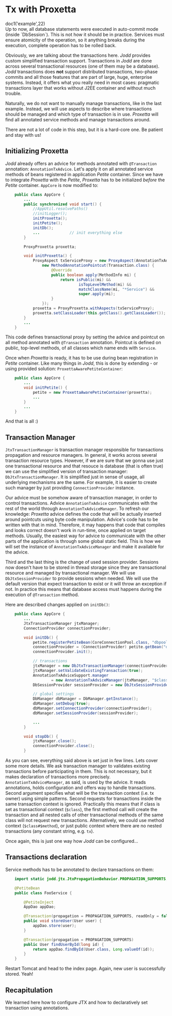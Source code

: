 # Tx with Proxetta

<div class="doc1"><js>doc1('example',22)</js></div>
Up to now, all database statements were executed in auto-commit mode
(inside `DbSession`).
This is not how it should be in practice. Services must ensure atomicity
of the operation, so it anything breaks during the execution, complete
operation has to be rolled back.

Obviously, we are talking about the transactions here. *Jodd* provides
custom simplified transaction support. Transactions in *Jodd* are
done across several transactional resources (one of them may be a
database). *Jodd* transactions does **not** support distributed
transactions, two-phase commits and all those features that are part of
large, huge, enterprise systems. Instead, it offers what you really need
in most cases: pragmatic transactions layer that works without J2EE
container and without much trouble.

Naturally, we do not want to manually manage transactions, like in the last example.
Instead, we will use aspects to describe where transactions should be managed
and which type of transaction is in use. *Proxetta* will find all annotated
service methods and manage transactions around.

There are not a lot of code in this step, but it is a hard-core one.
Be patient and stay with us!

## Initializing Proxetta

*Jodd* already offers an advice for methods annotated with
`@Transaction` annotation: `AnnotationTxAdvice`. Let's apply it on all
annotated service methods of beans registered in application *Petite*
container. Since we have to integrate *Proxetta* with the *Petite*,
*Proxetta* has to be initialized *before* the *Petite* container.
`AppCore` is now modified to:

~~~~~ java
    public class AppCore {
    	...
    	public synchronized void start() {
    		//AppUtil.resolvePaths()
    		//initLogger();
    		initProxetta();
    		initPetite();
    		initDb();
    		...				// init everything else
    	}

    	ProxyProxetta proxetta;

    	void initProxetta() {
    		ProxyAspect txServiceProxy = new ProxyAspect(AnnotationTxAdvice.class,
    			new MethodAnnotationPointcut(Transaction.class) {
    				@Override
    				public boolean apply(MethodInfo mi) {
    					return isPublic(mi) &&
    							isTopLevelMethod(mi) &&
    							matchClassName(mi, "*Service") &&
    							super.apply(mi);
    				}
    			});
    		proxetta = ProxyProxetta.withAspects(txServiceProxy);
            proxetta.setClassLoader(this.getClass().getClassLoader());
    	}
    	...
    }
~~~~~

This code defines transactional proxy by setting the advice and
pointcut on all method annotated with `@Transaction` annotation. Pointcut is
defined on public, top-level methods, of all classes which name
ends with `Service`.

Once when *Proxetta* is ready, it has to be use during bean registration
in *Petite* container. Like many things in *Jodd*, this is done by
extending - or using provided solution: `ProxettaAwarePetiteContainer`\:

~~~~~ java
    public class AppCore {
    	...
    	void initPetite() {
    		petite = new ProxettaAwarePetiteContainer(proxetta);
    		...
    	}
    	...
    }
~~~~~

And that is all :)

## Transaction Manager

`JtxTransactionManager` is transaction manager responsible for
transactions propagation and resource managers. In general, it works
across several transaction resource types. However, if we are sure that
we gonna use just one transactional resource and that resouce is database
(that is often true) we can use the simplified version of transaction
manager: `DbJtxTransactionManager`. It is simplified just in sense of
usage, all underlying mechanisms are the same. For example, it is easier
to create such manager by just providing `ConnectionProvider` instance.

Our advice must be somehow aware of transaction manager, in order to
control transactions. Advice `AnnotationTxAdvice` communicates
with the rest of the world through `AnnotationTxAdviceManager`. To
refresh our knowledge: *Proxetta* advice defines the code that will be
actually inserted around pointcuts using byte code manipulation.
Advice's code has to be written with that in mind. Therefore, it may
happens that code that compiles and looks correct doesn't work in
run-time, once applied on target methods. Usually, the easiest way for
advice to communicate with the other parts of the application is through
some global static field. This is how we will set the instance of
`AnnotationTxAdviceManager` and make it available for the advice.

Third and the last thing is the change of used session provider.
Sessions now doesn't have to be stored in thread storage since they are
transactional resource and managed by transactional manager. We will
use `DbJtxSessionProvider` to provide sessions when needed. We will use
the default version that expect transaction to exist or it will throw an
exception if not. In practice this means that database access must
happens during the execution of `@Transaction` method.

Here are described changes applied on `initDb()`:

~~~~~ java
    public class AppCore {
    	...
    	JtxTransactionManager jtxManager;
    	ConnectionProvider connectionProvider;

    	void initDb() {
    		petite.registerPetiteBean(CoreConnectionPool.class, "dbpool", null, null, false);
    		connectionProvider = (ConnectionProvider) petite.getBean("dbpool");
    		connectionProvider.init();

    		// transactions
    		jtxManager = new DbJtxTransactionManager(connectionProvider);
    		jtxManager.setValidateExistingTransaction(true);
    		AnnotationTxAdviceSupport.manager
                    = new AnnotationTxAdviceManager(jtxManager, "$class");
    		DbSessionProvider sessionProvider = new DbJtxSessionProvider(jtxManager);

    		// global settings
            DbManager dbManager = DbManager.getInstance();
            dbManager.setDebug(true);
            dbManager.setConnectionProvider(connectionProvider);
            dbManager.setSessionProvider(sessionProvider);

    		...
    	}

    	void stopDb() {
    		jtxManager.close();
    		connectionProvider.close();
    	}
~~~~~

As you can see, everything said above is set just in few lines. Lets cover
some more details. We ask transaction manager to validates
existing transactions before participating in them. This is not
necessary, but it makes declaration of transactions more precisely.
`AnnotationTxAdviceManager`, as said, is used by the advice. It reads
annotations, holds configuration and offers way to handle transactions.
Second argument specifies what will be the transaction context (i.e.
tx owner) using simple patterns. Second requests for transactions inside
the same transaction context is ignored. Practically this means that if
class is set as transactional context (`$class`), the first method call
will create the transaction and all nested calls of other transactional
methods of the same class will not request new transactions.
Alternatively, we could use method context (`$class#$method`), or just
public context where there are no nested transactions (any constant
string, e.g. `tx`).

Once again, this is just one way how *Jodd* can be configured...

## Transactions declaration

Service methods has to be annotated to declare transactions on them:

~~~~~ java
    import static jodd.jtx.JtxPropagationBehavior.PROPAGATION_SUPPORTS;

    @PetiteBean
    public class FooService {

    	@PetiteInject
    	AppDao appDao;

    	@Transaction(propagation = PROPAGATION_SUPPORTS, readOnly = false)
    	public void storeUser(User user) {
    		appDao.store(user);
    	}

    	@Transaction(propagation = PROPAGATION_SUPPORTS)
    	public User findUserById(long id) {
    		return appDao.findById(User.class, Long.valueOf(id));
    	}
    }
~~~~~

Restart Tomcat and head to the index page. Again, new user is successfully stored. Yeah!

## Recapitulation

We learned here how to configure JTX and how to declaratively set
transaction using annotations.

